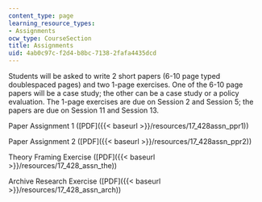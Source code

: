 ```yaml
---
content_type: page
learning_resource_types:
- Assignments
ocw_type: CourseSection
title: Assignments
uid: 4ab0c97c-f2d4-b8bc-7138-2fafa4435dcd
---
```


Students will be asked to write 2 short papers (6-10 page typed doublespaced pages) and two 1-page exercises. One of the 6-10 page papers will be a case study; the other can be a case study or a policy evaluation. The 1-page exercises are due on Session 2 and Session 5; the papers are due on Session 11 and Session 13.

Paper Assignment 1 ([PDF]({{< baseurl >}}/resources/17_428assn_ppr1))

Paper Assignment 2 ([PDF]({{< baseurl >}}/resources/17_428assn_ppr2))

Theory Framing Exercise ([PDF]({{< baseurl >}}/resources/17_428_assn_the))

Archive Research Exercise ([PDF]({{< baseurl >}}/resources/17_428_assn_arch))